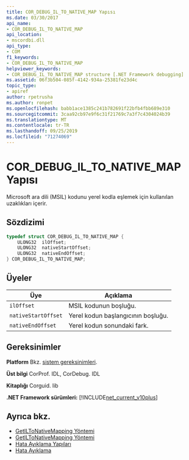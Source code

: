 ```yaml
---
title: COR_DEBUG_IL_TO_NATIVE_MAP Yapısı
ms.date: 03/30/2017
api_name:
- COR_DEBUG_IL_TO_NATIVE_MAP
api_location:
- mscordbi.dll
api_type:
- COM
f1_keywords:
- COR_DEBUG_IL_TO_NATIVE_MAP
helpviewer_keywords:
- COR_DEBUG_IL_TO_NATIVE_MAP structure [.NET Framework debugging]
ms.assetid: 06f3b504-085f-4142-934a-25381fe23d4c
topic_type:
- apiref
author: rpetrusha
ms.author: ronpet
ms.openlocfilehash: babb1ace1385c241b782691f22bfb4fbb689e310
ms.sourcegitcommit: 3caa92cb97e9f6c31f21769c7a3f7c4304024b39
ms.translationtype: MT
ms.contentlocale: tr-TR
ms.lasthandoff: 09/25/2019
ms.locfileid: "71274069"
---
```

# <a name="cor_debug_il_to_native_map-structure"></a>COR_DEBUG_IL_TO_NATIVE_MAP Yapısı
Microsoft ara dili (MSIL) kodunu yerel kodla eşlemek için kullanılan uzaklıkları içerir.  
  
## <a name="syntax"></a>Sözdizimi  
  
```cpp  
typedef struct COR_DEBUG_IL_TO_NATIVE_MAP {  
    ULONG32  ilOffset;  
    ULONG32  nativeStartOffset;  
    ULONG32  nativeEndOffset;  
} COR_DEBUG_IL_TO_NATIVE_MAP;  
```  
  
## <a name="members"></a>Üyeler  
  
|Üye|Açıklama|  
|------------|-----------------|  
|`ilOffset`|MSIL kodunun boşluğu.|  
|`nativeStartOffset`|Yerel kodun başlangıcının boşluğu.|  
|`nativeEndOffset`|Yerel kodun sonundaki fark.|  
  
## <a name="requirements"></a>Gereksinimler  
 **Platform** Bkz. [sistem gereksinimleri](../../get-started/system-requirements.md).  
  
 **Üst bilgi** CorProf. IDL, CorDebug. IDL  
  
 **Kitaplığı** Corguid. lib  
  
 **.NET Framework sürümleri:** [!INCLUDE[net_current_v10plus](../../../../includes/net-current-v10plus-md.md)]  
  
## <a name="see-also"></a>Ayrıca bkz.

- [GetILToNativeMapping Yöntemi](../profiling/icorprofilerinfo-getiltonativemapping-method.md)
- [GetILToNativeMapping Yöntemi](icordebugcode-getiltonativemapping-method.md)
- [Hata Ayıklama Yapıları](debugging-structures.md)
- [Hata Ayıklama](index.md)

